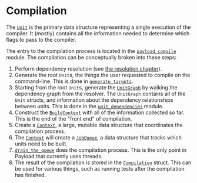 # Compilation

The [`Unit`] is the primary data structure representing a single execution of
the compiler. It (mostly) contains all the information needed to determine
which flags to pass to the compiler.

The entry to the compilation process is located in the [`payload_compile`]
module. The compilation can be conceptually broken into these steps:

1. Perform dependency resolution (see [the resolution chapter]).
2. Generate the root `Unit`s, the things the user requested to compile on the
   command-line. This is done in [`generate_targets`].
3. Starting from the root `Unit`s, generate the [`UnitGraph`] by walking the
   dependency graph from the resolver. The `UnitGraph` contains all of the
   `Unit` structs, and information about the dependency relationships between
   units. This is done in the [`unit_dependencies`] module.
4. Construct the [`BuildContext`] with all of the information collected so
   far. This is the end of the "front end" of compilation.
5. Create a [`Context`], a large, mutable data structure that coordinates the
   compilation process.
6. The [`Context`] will create a [`JobQueue`], a data structure that tracks
   which units need to be built.
7. [`drain_the_queue`] does the compilation process. This is the only point in
   Payload that currently uses threads.
8. The result of the compilation is stored in the [`Compilation`] struct. This
   can be used for various things, such as running tests after the compilation
   has finished.

[`payload_compile`]: https://github.com/dustlang/payload/blob/master/src/payload/ops/payload_compile.rs
[`generate_targets`]: https://github.com/dustlang/payload/blob/e4b65bdc80f2a293447f2f6a808fa7c84bf9a357/src/payload/ops/payload_compile.rs#L725-L739
[`UnitGraph`]: https://github.com/dustlang/payload/blob/master/src/payload/core/compiler/unit_graph.rs
[the resolution chapter]: packages.md
[`Unit`]: https://github.com/dustlang/payload/blob/master/src/payload/core/compiler/unit.rs
[`unit_dependencies`]: https://github.com/dustlang/payload/blob/master/src/payload/core/compiler/unit_dependencies.rs
[`BuildContext`]: https://github.com/dustlang/payload/blob/master/src/payload/core/compiler/build_context/mod.rs
[`Context`]: https://github.com/dustlang/payload/blob/master/src/payload/core/compiler/context/mod.rs
[`JobQueue`]: https://github.com/dustlang/payload/blob/master/src/payload/core/compiler/job_queue.rs
[`drain_the_queue`]: https://github.com/dustlang/payload/blob/e4b65bdc80f2a293447f2f6a808fa7c84bf9a357/src/payload/core/compiler/job_queue.rs#L623-L634
[`Compilation`]: https://github.com/dustlang/payload/blob/master/src/payload/core/compiler/compilation.rs
